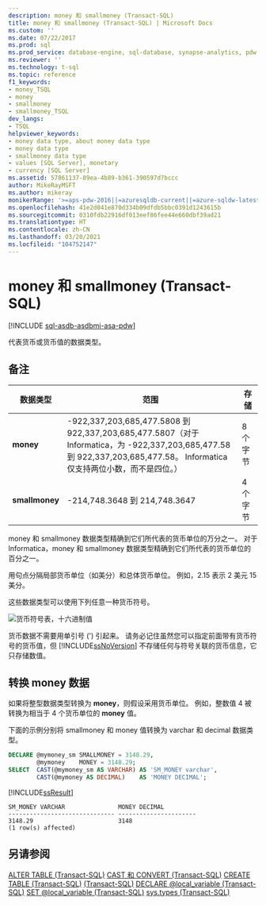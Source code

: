 ```yaml
---
description: money 和 smallmoney (Transact-SQL)
title: money 和 smallmoney (Transact-SQL) | Microsoft Docs
ms.custom: ''
ms.date: 07/22/2017
ms.prod: sql
ms.prod_service: database-engine, sql-database, synapse-analytics, pdw
ms.reviewer: ''
ms.technology: t-sql
ms.topic: reference
f1_keywords:
- money_TSQL
- money
- smallmoney
- smallmoney_TSQL
dev_langs:
- TSQL
helpviewer_keywords:
- money data type, about money data type
- money data type
- smallmoney data type
- values [SQL Server], monetary
- currency [SQL Server]
ms.assetid: 57861137-89ea-4b89-b361-390597d7bccc
author: MikeRayMSFT
ms.author: mikeray
monikerRange: '>=aps-pdw-2016||=azuresqldb-current||=azure-sqldw-latest||>=sql-server-2016||>=sql-server-linux-2017||=azuresqldb-mi-current'
ms.openlocfilehash: 41e2d041e870d334b09dfdb5bbc0391d1243615b
ms.sourcegitcommit: 0310fdb22916df013eef86fee44e660dbf39ad21
ms.translationtype: HT
ms.contentlocale: zh-CN
ms.lasthandoff: 03/20/2021
ms.locfileid: "104752147"
---
```

# <a name="money-and-smallmoney-transact-sql"></a>money 和 smallmoney (Transact-SQL)
[!INCLUDE [sql-asdb-asdbmi-asa-pdw](../../includes/applies-to-version/sql-asdb-asdbmi-asa-pdw.md)]

代表货币或货币值的数据类型。
  
## <a name="remarks"></a>备注  
  
|数据类型|范围|存储|  
|---|---|---|
|**money**|-922,337,203,685,477.5808 到 922,337,203,685,477.5807（对于 Informatica，为 -922,337,203,685,477.58<br />到 922,337,203,685,477.58。  Informatica 仅支持两位小数，而不是四位。）|8 个字节|  
|**smallmoney**|-214,748.3648 到 214,748.3647|4 个字节|  
  
money 和 smallmoney 数据类型精确到它们所代表的货币单位的万分之一。 对于 Informatica，money 和 smallmoney 数据类型精确到它们所代表的货币单位的百分之一。
  
用句点分隔局部货币单位（如美分）和总体货币单位。 例如，2.15 表示 2 美元 15 美分。
  
这些数据类型可以使用下列任意一种货币符号。
  
![货币符号表，十六进制值](../../t-sql/data-types/media/money01.gif "货币符号表，十六进制值")
  
货币数据不需要用单引号 (') 引起来。 请务必记住虽然您可以指定前面带有货币符号的货币值，但 [!INCLUDE[ssNoVersion](../../includes/ssnoversion-md.md)] 不存储任何与符号关联的货币信息，它只存储数值。
  
## <a name="converting-money-data"></a>转换 money 数据
如果将整型数据类型转换为 **money**，则假设采用货币单位。 例如，整数值 4 被转换为相当于 4 个货币单位的 **money** 值。
  
下面的示例分别将 smallmoney 和 money 值转换为 varchar 和 decimal 数据类型。
  
```sql
DECLARE @mymoney_sm SMALLMONEY = 3148.29,  
        @mymoney    MONEY = 3148.29;  
SELECT  CAST(@mymoney_sm AS VARCHAR) AS 'SM_MONEY varchar',  
        CAST(@mymoney AS DECIMAL)    AS 'MONEY DECIMAL';  
```  
  
[!INCLUDE[ssResult](../../includes/ssresult-md.md)]
  
```
SM_MONEY VARCHAR               MONEY DECIMAL  
------------------------------ ----------------------  
3148.29                        3148    
(1 row(s) affected)  
```  
  
## <a name="see-also"></a>另请参阅
[ALTER TABLE (Transact-SQL)](../../t-sql/statements/alter-table-transact-sql.md)
[CAST 和 CONVERT (Transact-SQL)](../../t-sql/functions/cast-and-convert-transact-sql.md)
[CREATE TABLE (Transact-SQL)](../../t-sql/statements/create-table-transact-sql.md)
[ (Transact-SQL)](../../t-sql/data-types/data-types-transact-sql.md)
[DECLARE @local_variable (Transact-SQL)](../../t-sql/language-elements/declare-local-variable-transact-sql.md)
[SET @local_variable (Transact-SQL)](../../t-sql/language-elements/set-local-variable-transact-sql.md)
[sys.types (Transact-SQL)](../../relational-databases/system-catalog-views/sys-types-transact-sql.md)
  
  
